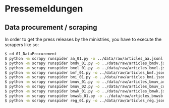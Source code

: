 # Pressemeldungen


## Data procurement / scraping
In order to get the press releases by the ministries, you have to execute the scrapers like so: 
```bash
$ cd 01_DataProcurement
$ python -m scrapy runspider aa_01.py -o ../data/raw/articles_aa.jsonl
$ python -m scrapy runspider bmdv_01.py -o ../data/raw/articles_bmdv.jsonl
$ python -m scrapy runspider bmel_01.py -o ../data/raw/articles_bmel.jsonl
$ python -m scrapy runspider bmf_01.py -o ../data/raw/articles_bmf.jsonl
$ python -m scrapy runspider bmi_01.py -o ../data/raw/articles_bmi.jsonl
$ python -m scrapy runspider bmuv_01.py -o ../data/raw/articles_bmuv_archive.jsonl
$ python -m scrapy runspider bmuv_02.py -o ../data/raw/articles_bmuv_current.jsonl
$ python -m scrapy runspider bmwk_01.py -o ../data/raw/articles_bmwk.jsonl
$ python -m scrapy runspider bmwsb_01.py -o ../data/raw/articles_bmwsb.jsonl
$ python -m scrapy runspider reg_01.py -o ../data/raw/articles_reg.jsonl
```